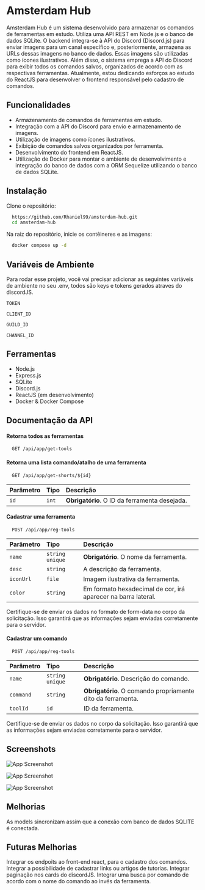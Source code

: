 
# Amsterdam Hub

Amsterdam Hub é um sistema desenvolvido para armazenar os comandos de ferramentas em estudo. Utiliza uma API REST em Node.js e o banco de dados SQLite. O backend integra-se à API do Discord (Discord.js) para enviar imagens para um canal específico e, posteriormente, armazena as URLs dessas imagens no banco de dados. Essas imagens são utilizadas como ícones ilustrativos. Além disso, o sistema emprega a API do Discord para exibir todos os comandos salvos, organizados de acordo com as respectivas ferramentas. Atualmente, estou dedicando esforços ao estudo do ReactJS para desenvolver o frontend responsável pelo cadastro de comandos.



## Funcionalidades

- Armazenamento de comandos de ferramentas em estudo.
- Integração com a API do Discord para envio e armazenamento de imagens.
- Utilização de imagens como ícones ilustrativos.
- Exibição de comandos salvos organizados por ferramenta.
- Desenvolvimento do frontend em ReactJS.
- Utilização de Docker para montar o ambiente de desenvolvimento e integração do banco de dados com a ORM Sequelize utilizando o banco de dados SQLite.
## Instalação

Clone o repositório:

```bash
  https://github.com/Rhaniel99/amsterdam-hub.git
  cd amsterdam-hub
```

Na raiz do repositório, inicie os contêineres e as imagens:

```bash
  docker compose up -d
```
## Variáveis de Ambiente

Para rodar esse projeto, você vai precisar adicionar as seguintes variáveis de ambiente no seu .env, todos são keys e tokens gerados atraves do discordJS.

`TOKEN`

`CLIENT_ID`

`GUILD_ID`

`CHANNEL_ID`



## Ferramentas
- Node.js
- Express.js
- SQLite
- Discord.js
- ReactJS (em desenvolvimento)
- Docker & Docker Compose
## Documentação da API

#### Retorna todos as ferramentas

```http
  GET /api/app/get-tools
```

#### Retorna uma lista comando/atalho de uma ferramenta

```http
  GET /api/app/get-shorts/${id}
```

| Parâmetro   | Tipo       | Descrição                                   |
| :---------- | :--------- | :------------------------------------------ |
| `id`      | `int` | **Obrigatório**.  O ID da ferramenta desejada. |

#### Cadastrar uma ferramenta

```http
  POST /api/app/reg-tools
```
| Parâmetro   | Tipo       | Descrição                                   |
| :---------- | :--------- | :------------------------------------------ |
| `name`      | `string unique` | **Obrigatório**.  O nome da ferramenta. |
| `desc`      | `string` | A descrição da ferramenta. |
| `iconUrl`      | `file` | Imagem ilustrativa da ferramenta. |
| `color`      | `string` | Em formato hexadecimal de cor, irá aparecer na barra lateral. |

Certifique-se de enviar os dados no formato de form-data no corpo da solicitação. Isso garantirá que as informações sejam enviadas corretamente para o servidor.

#### Cadastrar um comando

```http
  POST /api/app/reg-tools
```
| Parâmetro   | Tipo       | Descrição                                   |
| :---------- | :--------- | :------------------------------------------ |
| `name`      | `string unique` | **Obrigatório**.  Descrição do comando. |
| `command`      | `string` |  **Obrigatório**. O comando propriamente dito da ferramenta.|
| `toolId`      | `id`  | ID da ferramenta. |

Certifique-se de enviar os dados no corpo da solicitação. Isso garantirá que as informações sejam enviadas corretamente para o servidor.
## Screenshots

![App Screenshot](https://cdn.discordapp.com/attachments/1115111545526030336/1239697734156681226/image.png?ex=6643ddfc&is=66428c7c&hm=2805848fb91afe565daf8a07636d9492fb0dc0f5fcd4cedea46a8314c37f4284&)

![App Screenshot](https://cdn.discordapp.com/attachments/1115111545526030336/1239698183072780308/image.png?ex=6643de67&is=66428ce7&hm=cc62b3e8123f12fbd296cc7c5ec32ad647583e149024a806a4a94cff439b5423&)


![App Screenshot](https://cdn.discordapp.com/attachments/1115111545526030336/1239697906378997821/image.png?ex=6643de25&is=66428ca5&hm=36da307114cb7c21fa3f1666e9ef05e46189110b47f2ae4b6dad83f00e5030ef&)



## Melhorias

As models sincronizam assim que a conexão com banco de dados SQLITE é conectada.

## Futuras Melhorias

Integrar os endpoits ao front-end react, para o cadastro dos comandos.
Integrar a possibilidade de cadastrar links ou artigos de tutorias.
Integrar paginação nos cards do discordJS.
Integrar uma busca por comando de acordo com o nome do comando ao invés da ferramenta.


